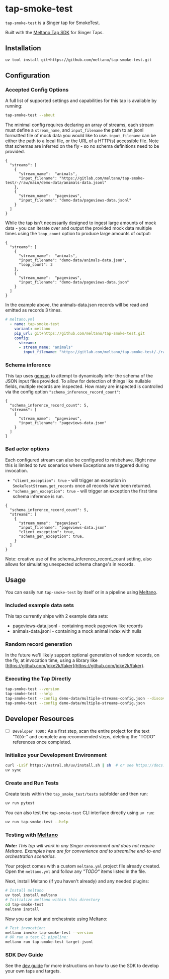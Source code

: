 # tap-smoke-test

`tap-smoke-test` is a Singer tap for SmokeTest.

Built with the [Meltano Tap SDK](https://sdk.meltano.com) for Singer Taps.

## Installation

```bash
uv tool install git+https://github.com/meltano/tap-smoke-test.git
```

## Configuration

### Accepted Config Options

A full list of supported settings and capabilities for this
tap is available by running:

```bash
tap-smoke-test --about
```

The minimal config requires declaring an array of streams, each stream must define a `stream_name`, and `input_filename`
the path to an jsonl formatted file of mock data you would like to use. `input_filename` can be either the path to a local
file, or the URL of a HTTP(s) accessible file. Note that schemas are inferred on the fly - so no schema definitions need
to be provided.

```
{
  "streams": [
    {
      "stream_name":  "animals",
      "input_filename": "https://gitlab.com/meltano/tap-smoke-test/-/raw/main/demo-data/animals-data.jsonl"
    },
    {
      "stream_name":  "pageviews",
      "input_filename": "demo-data/pageviews-data.jsonl"
    }
  ]
}
```

While the tap isn't necessarily designed to ingest large amounts of mock data - you can iterate over and output the provided mock data
multiple times using the `loop_count` option to produce large amounts of output:

```
{
  "streams": [
    {
      "stream_name":  "animals",
      "input_filename": "demo-data/animals-data.json",
      "loop_count": 3
    },
    {
      "stream_name":  "pageviews",
      "input_filename": "demo-data/pageviews-data.json"
    }
  ]
}
```

In the example above, the animals-data.json records will be read and emitted as records 3 times.

```yml
# meltano.yml
  - name: tap-smoke-test
    variant: meltano
    pip_url: git+https://github.com/meltano/tap-smoke-test.git
    config:
      streams:
      - stream_name: "animals"
        input_filename: "https://gitlab.com/meltano/tap-smoke-test/-/raw/main/demo-data/animals-data.jsonl"
```

### Schema inference

This tap uses [genson](https://pypi.org/project/genson/) to attempt to dynamically infer the schema of the JSON input
files provided. To allow for detection of things like nullable fields, multiple records are inspected.
How many are inspected is controlled via the config option `"schema_inference_record_count"`:

```
{
  "schema_inference_record_count": 5,
  "streams": [
    {
      "stream_name":  "pageviews",
      "input_filename": "pageviews-data.json"
    }
  ]
}
```

### Bad actor options

Each configured stream can also be configured to misbehave. Right now this is limited to two scenarios where Exceptions
are triggered during invocation.

- `"client_exception": true` - will trigger an exception in `SmokeTestStream.get_records` once all records have been returned.
- `"schema_gen_exception": true` - will trigger an exception the first time schema inference is run.

```
{
  "schema_inference_record_count": 5,
  "streams": [
    {
      "stream_name":  "pageviews",
      "input_filename": "pageviews-data.json"
      "client_exception": true,
      "schema_gen_exception": true,
    }
  ]
}
```

Note: creative use of the schema_inference_record_count setting, also allows for simulating unexpected schema change's in records.

## Usage

You can easily run `tap-smoke-test` by itself or in a pipeline using [Meltano](https://meltano.com/).

### Included example data sets

This tap currently ships with 2 example data sets:

- pageviews-data.jsonl - containing mock pageview like records
- animals-data.jsonl - containing a mock animal index with nulls

### Random record generation

In the future we'll likely support optional generation of random records, on the fly, at invocation time, using a library like [https://github.com/joke2k/faker](https://github.com/joke2k/faker).

### Executing the Tap Directly

```bash
tap-smoke-test --version
tap-smoke-test --help
tap-smoke-test --config demo-data/multiple-streams-config.json --discover
tap-smoke-test --config demo-data/multiple-streams-config.json
````

## Developer Resources

- [ ] `Developer TODO:` As a first step, scan the entire project for the text "`TODO:`" and complete any recommended steps, deleting the "TODO" references once completed.

### Initialize your Development Environment

```bash
curl -LsSf https://astral.sh/uv/install.sh | sh  # or see https://docs.astral.sh/uv/getting-started/installation/
uv sync
```

### Create and Run Tests

Create tests within the `tap_smoke_test/tests` subfolder and
  then run:

```bash
uv run pytest
```

You can also test the `tap-smoke-test` CLI interface directly using `uv run`:

```bash
uv run tap-smoke-test --help
```

### Testing with [Meltano](https://www.meltano.com)

_**Note:** This tap will work in any Singer environment and does not require Meltano.
Examples here are for convenience and to streamline end-to-end orchestration scenarios._

Your project comes with a custom `meltano.yml` project file already created. Open the `meltano.yml` and follow any _"TODO"_ items listed in
the file.

Next, install Meltano (if you haven't already) and any needed plugins:

```bash
# Install meltano
uv tool install meltano
# Initialize meltano within this directory
cd tap-smoke-test
meltano install
```

Now you can test and orchestrate using Meltano:

```bash
# Test invocation:
meltano invoke tap-smoke-test --version
# OR run a test EL pipeline:
meltano run tap-smoke-test target-jsonl
```

### SDK Dev Guide

See the [dev guide](https://sdk.meltano.com/en/latest/dev_guide.html) for more instructions on how to use the SDK to
develop your own taps and targets.
